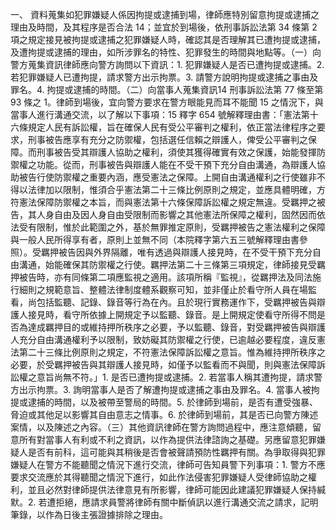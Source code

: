 一、 資料蒐集如犯罪嫌疑人係因拘提或逮捕到場，律師應特別留意拘提或逮捕之理由及時間，及其程序是否合法 14；並宜於到場後，依刑事訴訟法第 34 條第 2 項之規定接見被拘提或逮捕之犯罪嫌疑人時，確認其是否理解其已遭拘提或逮捕，及遭拘提或逮捕的理由，如所涉罪名的特性、犯罪發生的時間與地點等。（一）向警方蒐集資訊律師應向警方詢問以下資訊：1. 犯罪嫌疑人是否已遭拘提或逮捕。2. 若犯罪嫌疑人已遭拘提，請求警方出示拘票。3. 請警方說明拘提或逮捕之事由及罪名。4. 拘提或逮捕的時間。（二）向當事人蒐集資訊14 刑事訴訟法第 77 條至第 93 條之 1。律師到場後，宜向警方要求在警方眼能見而耳不能聞 15 之情況下，與當事人進行溝通交流，以了解以下事項：15 釋字 654 號解釋理由書：「憲法第十六條規定人民有訴訟權，旨在確保人民有受公平審判之權利，依正當法律程序之要求，刑事被告應享有充分之防禦權，包括選任信賴之辯護人，俾受公平審判之保障。而刑事被告受其辯護人協助之權利，須使其獲得確實有效之保護，始能發揮防禦權之功能。從而，刑事被告與辯護人能在不受干預下充分自由溝通，為辯護人協助被告行使防禦權之重要內涵，應受憲法之保障。上開自由溝通權利之行使雖非不得以法律加以限制，惟須合乎憲法第二十三條比例原則之規定，並應具體明確，方符憲法保障防禦權之本旨，而與憲法第十六條保障訴訟權之規定無違。受羈押之被告，其人身自由及因人身自由受限制而影響之其他憲法所保障之權利，固然因而依法受有限制，惟於此範圍之外，基於無罪推定原則，受羈押被告之憲法權利之保障與一般人民所得享有者，原則上並無不同（本院釋字第六五三號解釋理由書參照）。受羈押被告因與外界隔離，唯有透過與辯護人接見時，在不受干預下充分自由溝通，始能確保其防禦權之行使。羈押法第二十三條第三項規定，律師接見受羈押被告時，亦有同條第二項應監視之適用。該項所稱『監視』，從羈押法及同法施行細則之規範意旨、整體法律制度體系觀察可知，並非僅止於看守所人員在場監看，尚包括監聽、記錄、錄音等行為在內。且於現行實務運作下，受羈押被告與辯護人接見時，看守所依據上開規定予以監聽、錄音。是上開規定使看守所得不問是否為達成羈押目的或維持押所秩序之必要，予以監聽、錄音，對受羈押被告與辯護人充分自由溝通權利予以限制，致妨礙其防禦權之行使，已逾越必要程度，違反憲法第二十三條比例原則之規定，不符憲法保障訴訟權之意旨。惟為維持押所秩序之必要，於受羈押被告與其辯護人接見時，如僅予以監看而不與聞，則與憲法保障訴訟權之意旨尚無不符。」1. 是否已遭拘提或逮捕。2. 若當事人稱其遭拘提，請求警方出示拘票。3. 詢明當事人是否了解遭拘提或逮捕之事由及罪名。4. 當事人被拘提或逮捕的時間，以及被帶至警局的時間。5. 於律師到場前，是否有遭受強暴、脅迫或其他足以影響其自由意志之情事。6. 於律師到場前，其是否已向警方陳述案情，以及陳述之內容。（三）其他資訊律師在警方詢問過程中，應注意傾聽，留意所有對當事人有利或不利之資訊，以作為提供法律諮詢之基礎。另應留意犯罪嫌疑人是否有前科，這可能與其稍後是否會被聲請預防性羈押有關。為爭取得與犯罪嫌疑人在警方不能聽聞之情況下進行交流，律師可告知員警下列事項：1. 警方不應要求交流應於其得聽聞之情況下進行，如此作法侵害犯罪嫌疑人受律師協助之權利，並且必然對律師提供法律意見有所影響，律師可能因此建議犯罪嫌疑人保持緘默。2. 若遭拒絕，應請求員警將律師有關中斷偵訊以進行溝通交流之請求，記明筆錄，以作為日後主張證據排除之理由。
